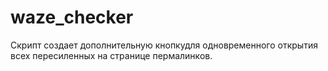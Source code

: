# waze_checker

Скрипт создает дополнительную кнопкудля одновременного открытия всех пересиленных на странице пермалинков. 
